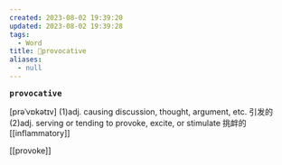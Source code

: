 ```yaml
---
created: 2023-08-02 19:39:20
updated: 2023-08-02 19:39:28
tags:
  - Word
title: 📖provocative
aliases:
  - null
---
```


<pre><strong>provocative</strong></pre>
[prəˈvɒkətɪv]
(1)adj. causing discussion, thought, argument, etc. 引发的(2)adj. serving or tending to provoke, excite, or stimulate 挑衅的
[[inflammatory]]

[[provoke]]